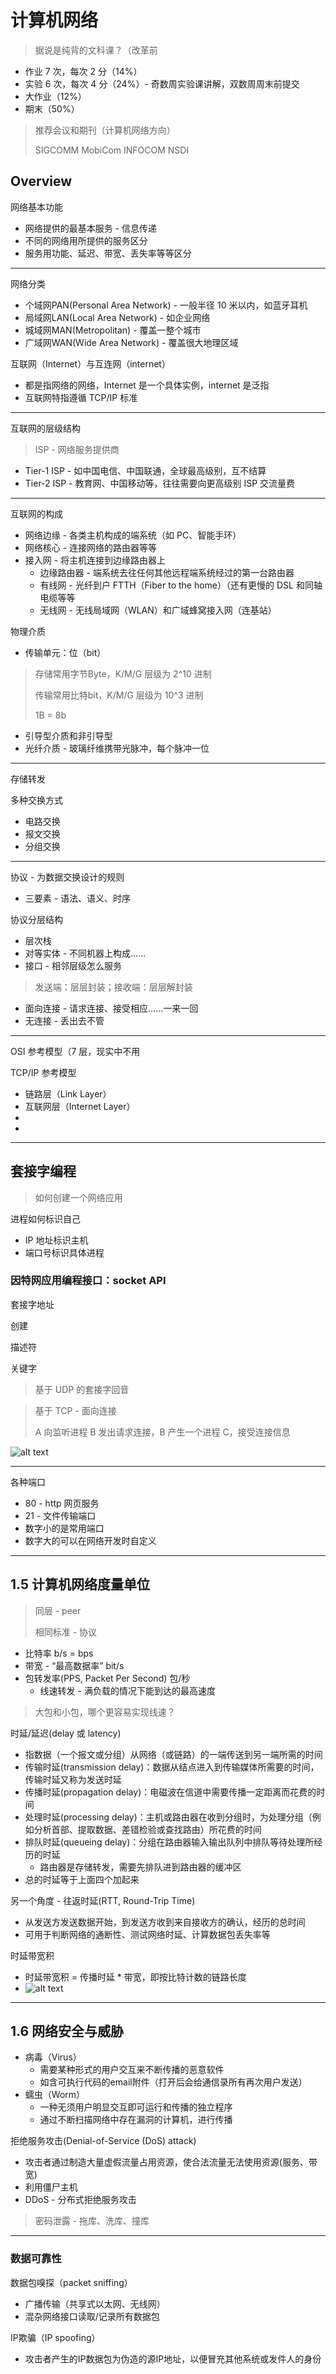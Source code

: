 # 计算机网络

> 据说是纯背的文科课？（改革前

* 作业 7 次，每次 2 分（14%）
* 实验 6 次，每次 4 分（24%）- 奇数周实验课讲解，双数周周末前提交
* 大作业（12%）
* 期末（50%）

> 推荐会议和期刊（计算机网络方向）
>
> SIGCOMM
> MobiCom
> INFOCOM
> NSDI

## Overview

网络基本功能

* 网络提供的最基本服务 - 信息传递
* 不同的网络用所提供的服务区分
* 服务用功能、延迟、带宽、丢失率等等区分

------

网络分类

* 个域网PAN(Personal Area Network) - 一般半径 10 米以内，如蓝牙耳机
* 局域网LAN(Local Area Network) - 如企业网络
* 城域网MAN(Metropolitan) - 覆盖一整个城市
* 广域网WAN(Wide Area Network) - 覆盖很大地理区域

互联网（Internet）与互连网（internet）

* 都是指网络的网络，Internet 是一个具体实例，internet 是泛指
* 互联网特指遵循 TCP/IP 标准


-----

互联网的层级结构

> ISP - 网络服务提供商

* Tier-1 ISP - 如中国电信、中国联通，全球最高级别，互不结算
* Tier-2 ISP - 教育网、中国移动等，往往需要向更高级别 ISP 交流量费

<!-- 这里放张树状图 -->

------

互联网的构成

* 网络边缘 - 各类主机构成的端系统（如 PC、智能手环）
* 网络核心 - 连接网络的路由器等等
* 接入网 - 将主机连接到边缘路由器上
    * 边缘路由器 - 端系统去往任何其他远程端系统经过的第一台路由器
    * 有线网 - 光纤到户 FTTH（Fiber to the home）（还有更慢的 DSL 和同轴电缆等等
    * 无线网 - 无线局域网（WLAN）和广域蜂窝接入网（连基站）


物理介质

* 传输单元：位（bit）

> 存储常用字节Byte，K/M/G 层级为 2^10 进制
>
> 传输常用比特bit，K/M/G 层级为 10^3 进制
>
> 1B = 8b

* 引导型介质和非引导型
* 光纤介质 - 玻璃纤维携带光脉冲，每个脉冲一位

<!-- 睡着了 11：10 - 11：30 -->


----

存储转发

多种交换方式

* 电路交换
* 报文交换
* 分组交换

------

协议 - 为数据交换设计的规则

* 三要素 - 语法、语义、时序

协议分层结构

* 层次栈
* 对等实体 - 不同机器上构成……
* 接口 - 相邻层级怎么服务

> 发送端：层层封装；接收端：层层解封装

* 面向连接 - 请求连接、接受相应……一来一回
* 无连接 - 丢出去不管


----

OSI 参考模型（7 层，现实中不用

TCP/IP 参考模型

* 链路层（Link Layer）
* 互联网层（Internet Layer）
* 
* 


-----


## 套接字编程

> 如何创建一个网络应用

进程如何标识自己

* IP 地址标识主机
* 端口号标识具体进程

### 因特网应用编程接口：socket API


套接字地址

创建

描述符

关键字


> 基于 UDP 的套接字回音





> 基于 TCP - 面向连接
>
> A 向监听进程 B 发出请求连接，B 产生一个进程 C，接受连接信息

![alt text](image.png)


--------

各种端口

* 80 - http 网页服务
* 21 - 文件传输端口
* 数字小的是常用端口
* 数字大的可以在网络开发时自定义

------------

## 1.5 计算机网络度量单位

> 同层 - peer
>
> 相同标准 - 协议


* 比特率 b/s = bps
* 带宽 - “最高数据率” bit/s
* 包转发率(PPS, Packet Per Second) 包/秒
    * 线速转发 - 满负载的情况下能到达的最高速度


> 大包和小包，哪个更容易实现线速？


时延/延迟(delay 或 latency)

* 指数据（一个报文或分组）从网络（或链路）的一端传送到另一端所需的时间
* 传输时延(transmission delay)：数据从结点进入到传输媒体所需要的时间，传输时延又称为发送时延
* 传播时延(propagation delay)：电磁波在信道中需要传播一定距离而花费的时间
* 处理时延(processing delay)：主机或路由器在收到分组时，为处理分组（例如分析首部、提取数据、差错检验或查找路由）所花费的时间
* 排队时延(queueing delay)：分组在路由器输入输出队列中排队等待处理所经历的时延
    * 路由器是存储转发，需要先排队进到路由器的缓冲区
* 总的时延等于上面四个加起来


另一个角度 - 往返时延(RTT, Round-Trip Time)

* 从发送方发送数据开始，到发送方收到来自接收方的确认，经历的总时间
* 可用于判断网络的通断性、测试网络时延、计算数据包丢失率等


时延带宽积

* 时延带宽积 = 传播时延 * 带宽，即按比特计数的链路长度
* ![alt text](image-1.png)


-----


## 1.6 网络安全与威胁


* 病毒（Virus）
    * 需要某种形式的用户交互来不断传播的恶意软件
    * 如含可执行代码的email附件（打开后会给通信录所有再次用户发送）
* 蠕虫（Worm）
    * 一种无须用户明显交互即可运行和传播的独立程序
    * 通过不断扫描网络中存在漏洞的计算机，进行传播

拒绝服务攻击(Denial-of-Service (DoS) attack)

* 攻击者通过制造大量虚假流量占用资源，使合法流量无法使用资源(服务、带宽)
* 利用僵尸主机
* DDoS - 分布式拒绝服务攻击

> 密码泄露 - 拖库、洗库、撞库


------------------

### 数据可靠性

数据包嗅探（packet sniffing） 

* 广播传输（共享式以太网、无线网） 
* 混杂网络接口读取/记录所有数据包 

IP欺骗（IP spoofing）

* 攻击者产生的IP数据包为伪造的源IP地址，以便冒充其他系统或发件人的身份


